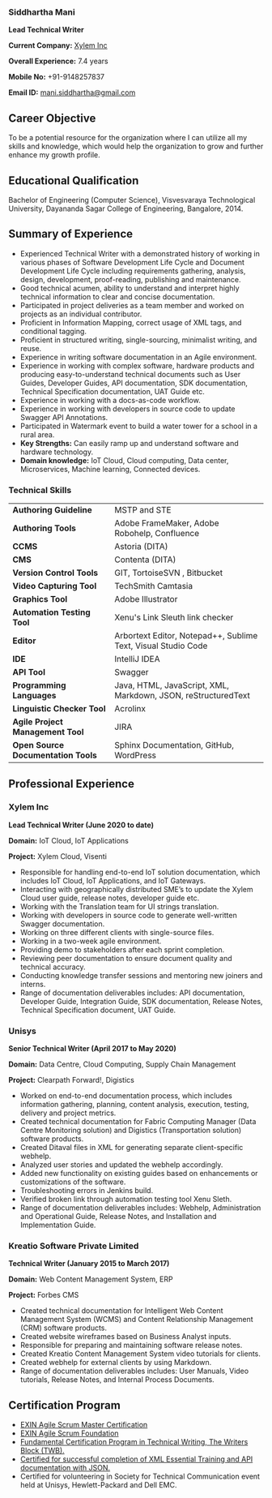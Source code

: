 ### Siddhartha Mani

**Lead Technical Writer**

**Current Company:** [Xylem Inc](https://www.xylem.com/en-us)

**Overall Experience:**	7.4 years

**Mobile No:** +91-9148257837

**Email ID:** mani.siddhartha@gmail.com

## Career Objective
To be a potential resource for the organization where I can utilize all my skills and knowledge, which would help the organization to grow and further enhance my growth profile.

## Educational Qualification
Bachelor of Engineering (Computer Science), Visvesvaraya Technological University, Dayananda Sagar College of Engineering, Bangalore, 2014.

## Summary of Experience
- Experienced Technical Writer with a demonstrated history of working in various phases of Software Development Life Cycle and Document Development Life Cycle including requirements gathering, analysis, design, development, proof-reading, publishing and maintenance.
- Good technical acumen, ability to understand and interpret highly technical information to clear and concise documentation.
- Participated in project deliveries as a team member and worked on projects as an individual contributor.
- Proficient in Information Mapping, correct usage of XML tags, and conditional tagging.
- Proficient in structured writing, single-sourcing, minimalist writing, and reuse.
- Experience in writing software documentation in an Agile environment.
- Experience in working with complex software, hardware products and producing easy-to-understand technical documents such as User Guides, Developer Guides, API documentation, SDK documentation, Technical Specification documentation, UAT Guide etc.
- Experience in working with a docs-as-code workflow.
- Experience in working with developers in source code to update Swagger API Annotations.
- Participated in Watermark event to build a water tower for a school in a rural area.
- **Key Strengths:** Can easily ramp up and understand software and hardware technology.
- **Domain knowledge:** IoT Cloud, Cloud computing, Data center, Microservices, Machine learning, Connected devices.


### Technical Skills

|   |     |
|---|---|
|**Authoring Guideline**  | MSTP and STE  |
|**Authoring Tools** | Adobe FrameMaker, Adobe Robohelp, Confluence |
| **CCMS**  | Astoria (DITA)  |
| **CMS**  | Contenta (DITA)  |
|  **Version Control Tools** | GIT, TortoiseSVN , Bitbucket   |
|**Video Capturing Tool**  | TechSmith Camtasia  |
| **Graphics Tool**  |Adobe Illustrator |
| **Automation Testing Tool**  | Xenu's Link Sleuth link checker  |
| **Editor**  | Arbortext Editor, Notepad++, Sublime Text, Visual Studio Code  |
| **IDE**  | IntelliJ IDEA  |
| **API Tool**  | Swagger  |
| **Programming Languages**  | Java, HTML, JavaScript, XML, Markdown, JSON, reStructuredText  |
| **Linguistic Checker Tool**  | Acrolinx  |
| **Agile Project Management Tool**  | JIRA  |
|**Open Source Documentation Tools**  | Sphinx Documentation, GitHub, WordPress  |

## Professional Experience
### Xylem Inc
**Lead Technical Writer (June 2020 to date)**

**Domain:** IoT Cloud, IoT Applications

**Project:** Xylem Cloud, Visenti
- Responsible for handling end-to-end IoT solution documentation, which includes IoT Cloud, IoT Applications, and IoT Gateways.
- Interacting with geographically distributed SME’s to update the Xylem Cloud user guide, release notes, developer guide etc.
- Working with the Translation team for UI strings translation.
- Working with developers in source code to generate well-written Swagger documentation.
- Working on three different clients with single-source files.
- Working in a two-week agile environment.
- Providing demo to stakeholders after each sprint completion.
- Reviewing peer documentation to ensure document quality and technical accuracy.
- Conducting knowledge transfer sessions and mentoring new joiners and interns.
- Range of documentation deliverables includes: API documentation, Developer Guide, Integration Guide, SDK documentation, Release Notes, Technical Specification document, UAT Guide.


### Unisys
**Senior Technical Writer (April 2017 to May 2020)**

**Domain:** Data Centre, Cloud Computing, Supply Chain Management

**Project:** Clearpath Forward!, Digistics
- Worked on end-to-end documentation process, which includes information gathering, planning, content analysis, execution, testing, delivery and project metrics.
- Created technical documentation for Fabric Computing Manager (Data Centre Monitoring solution) and Digistics (Transportation solution) software products.
- Created Ditaval files in XML for generating separate client-specific webhelp.
- Analyzed user stories and updated the webhelp accordingly.
- Added new functionality on existing guides based on enhancements or customizations of the software.
- Troubleshooting errors in Jenkins build.
- Verified broken link through automation testing tool Xenu Sleth.
- Range of documentation deliverables includes: Webhelp, Administration and Operational Guide, Release Notes, and Installation and Implementation Guide.


### Kreatio Software Private Limited
**Technical Writer (January 2015 to March 2017)**

**Domain:** Web Content Management System, ERP

**Project:** Forbes CMS

- Created technical documentation for Intelligent Web Content Management System (WCMS) and Content Relationship Management (CRM) software products.
- Created website wireframes based on Business Analyst inputs.
- Responsible for preparing and maintaining software release notes.
- Created Kreatio Content Management System video tutorials for clients.
- Created webhelp for external clients by using Markdown.
- Range of documentation deliverables includes: User Manuals, Video tutorials, Release Notes, and Internal Process Documents.


## Certification Program
- [EXIN Agile Scrum Master Certification](https://app.exeed.pro/badge/108569)
- [EXIN Agile Scrum Foundation](https://app.exeed.pro/holder/badge/86598)
- [Fundamental Certification Program in Technical Writing, The Writers Block (TWB).](TechnicalWriting.md)
- [Certified for successful completion of XML Essential Training and API documentation with JSON.](JSONAPI.md)
- Certified for volunteering in Society for Technical Communication event held at Unisys,
Hewlett-Packard and Dell EMC.
